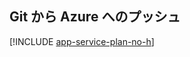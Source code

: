 ## <a name="push-to-azure-from-git"></a>Git から Azure へのプッシュ

[!INCLUDE [app-service-plan-no-h](app-service-web-git-push-to-azure-no-h.md)]